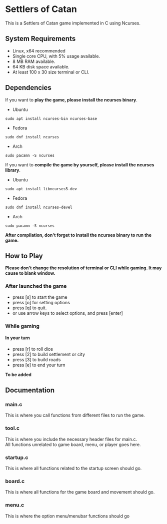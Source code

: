 # Settlers of Catan
This is a Settlers of Catan game implemented in C using Ncurses.

## System Requirements
- Linux, x64 recommended
- Single core CPU, with 5% usage available.
- 8 MB RAM available.
- 64 KB disk space available.
- At least 100 x 30 size terminal or CLI.

## Dependencies
If you want to **play the game, please install the ncurses binary**.

- Ubuntu
```
sudo apt install ncurses-bin ncurses-base
```
- Fedora
```
sudo dnf install ncurses
```
- Arch
```
sudo pacamn -S ncurses
```

If you want to **compile the game by yourself, please install the ncurses library**.

- Ubuntu
```
sudo apt install libncurses5-dev
```
- Fedora
```
sudo dnf install ncurses-devel
```
- Arch
```
sudo pacamn -S ncurses
```
**After compilation, don't forget to install the ncurses binary to run the game.**

## How to Play
**Please don't change the resolution of terminal or CLI while gaming. It may cause to blank window.**  
### After launched the game
- press [s] to start the game
- press [o] for setting options
- press [q] to quit. 
- or use arrow keys to select options, and press [enter] 
### While gaming
#### In your turn
- press [r] to roll dice
- press [2] to build settlement or city
- press [3] to build roads
- press [e] to end your turn
  
**To be added**

## Documentation
### main.c
This is where you call functions from different files to run the game.   

### tool.c
This is where you include the necessary header files for main.c.   
All functions unrelated to game board, menu, or player goes here.   

### startup.c
This is where all functions related to the startup screen should go.   

### board.c
This is where all functions for the game board and movement should go.   

### menu.c
This is where the option menu/menubar functions should go
